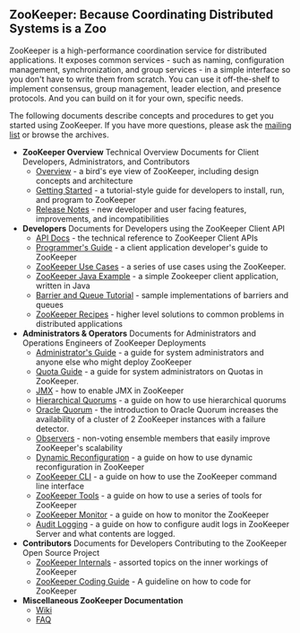 <!--
Copyright 2002-2019 The Apache Software Foundation

Licensed under the Apache License, Version 2.0 (the "License");
you may not use this file except in compliance with the License.
You may obtain a copy of the License at

http://www.apache.org/licenses/LICENSE-2.0

Unless required by applicable law or agreed to in writing, software
distributed under the License is distributed on an "AS IS" BASIS,
WITHOUT WARRANTIES OR CONDITIONS OF ANY KIND, either express or implied.
See the License for the specific language governing permissions and
limitations under the License.
//-->

## ZooKeeper: Because Coordinating Distributed Systems is a Zoo

ZooKeeper is a high-performance coordination service for
distributed applications.  It exposes common services - such as
naming, configuration management, synchronization, and group
services - in a simple interface so you don't have to write them
from scratch.  You can use it off-the-shelf to implement
consensus, group management, leader election, and presence
protocols. And you can build on it for your own, specific needs.

The following documents describe concepts and procedures to get
you started using ZooKeeper. If you have more questions, please
ask the [mailing list](http://zookeeper.apache.org/mailing_lists.html) or browse the
archives.

+ **ZooKeeper Overview**
    Technical Overview Documents for Client Developers, Administrators, and Contributors
    + [Overview](zookeeperOver.html) - a bird's eye view of ZooKeeper, including design concepts and architecture
    + [Getting Started](zookeeperStarted.html) - a tutorial-style guide for developers to install, run, and program to ZooKeeper
    + [Release Notes](releasenotes.html) - new developer and user facing features, improvements, and incompatibilities
+ **Developers**
    Documents for Developers using the ZooKeeper Client API
    + [API Docs](apidocs/zookeeper-server/index.html) - the technical reference to ZooKeeper Client APIs
    + [Programmer's Guide](zookeeperProgrammers.html) - a client application developer's guide to ZooKeeper
    + [ZooKeeper Use Cases](zookeeperUseCases.html) - a series of use cases using the ZooKeeper.
    + [ZooKeeper Java Example](javaExample.html) - a simple Zookeeper client application, written in Java
    + [Barrier and Queue Tutorial](zookeeperTutorial.html) - sample implementations of barriers and queues
    + [ZooKeeper Recipes](recipes.html) - higher level solutions to common problems in distributed applications
+ **Administrators & Operators**
    Documents for Administrators and Operations Engineers of ZooKeeper Deployments
    + [Administrator's Guide](zookeeperAdmin.html) - a guide for system administrators and anyone else who might deploy ZooKeeper
    + [Quota Guide](zookeeperQuotas.html) - a guide for system administrators on Quotas in ZooKeeper.
    + [JMX](zookeeperJMX.html) - how to enable JMX in ZooKeeper
    + [Hierarchical Quorums](zookeeperHierarchicalQuorums.html) - a guide on how to use hierarchical quorums
    + [Oracle Quorum](zookeeperOracleQuorums.html) - the introduction to Oracle Quorum increases the availability of a cluster of 2 ZooKeeper instances with a failure detector.
    + [Observers](zookeeperObservers.html) - non-voting ensemble members that easily improve ZooKeeper's scalability
    + [Dynamic Reconfiguration](zookeeperReconfig.html) - a guide on how to use dynamic reconfiguration in ZooKeeper
    + [ZooKeeper CLI](zookeeperCLI.html) - a guide on how to use the ZooKeeper command line interface
    + [ZooKeeper Tools](zookeeperTools.html) - a guide on how to use a series of tools for ZooKeeper
    + [ZooKeeper Monitor](zookeeperMonitor.html) - a guide on how to monitor the ZooKeeper
    + [Audit Logging](zookeeperAuditLogs.html) - a guide on how to configure audit logs in ZooKeeper Server and what contents are logged.
+ **Contributors**
    Documents for Developers Contributing to the ZooKeeper Open Source Project
    + [ZooKeeper Internals](zookeeperInternals.html) - assorted topics on the inner workings of ZooKeeper
    + [ZooKeeper Coding Guide](zookeeperCodingGuide.html) - A guideline on how to code for ZooKeeper
+ **Miscellaneous ZooKeeper Documentation**
    + [Wiki](https://cwiki.apache.org/confluence/display/ZOOKEEPER)
    + [FAQ](https://cwiki.apache.org/confluence/display/ZOOKEEPER/FAQ)


